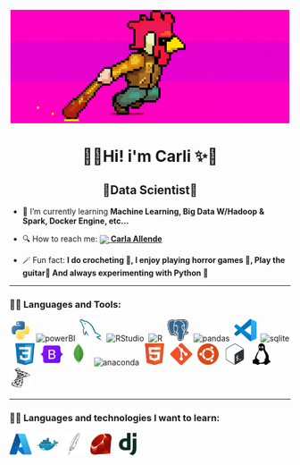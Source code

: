 <p align="center">
    <img width="500" src="https://github.com/carla-allende/carla-allende/blob/main/ezgif-1-b91a2fa43a.gif" alt="hotlinemiami">
</p>

<h1 align="center">🌸✨Hi! i'm Carli ✨🌸</h1>
<h2 align="center">  👾Data Scientist👾</h2>


- 🤖 I’m currently learning **Machine Learning, Big Data W/Hadoop & Spark, Docker Engine, etc...**

- 🔍 How to reach me:
</a><a href="https://www.linkedin.com/in/carla-allende/"><img align="center" src="https://user-images.githubusercontent.com/76783198/182481396-19c89e94-f3ba-4e33-9df4-f5b7a094cf8f.svg"/>
**Carla Allende**
</a>


- 🪄 Fun fact: **I do crocheting 🧶, I enjoy playing horror games 👻, Play the guitar🎸 And always experimenting with Python 🐍**

<p align="left">
</p> 

---
<h3 align="left"> 🌸🎴 Languages and Tools:</h3>
<div>
<img src="https://github.com/devicons/devicon/blob/master/icons/python/python-original.svg" title="Python" alt="Python" width="40" height="40"/>&nbsp;  
<img src="https://github.com/microsoft/PowerBI-Icons/blob/main/SVG/Power-BI.svg" title="powerbi" alt="powerBI" width="40" height="40"/>&nbsp;
<img src="https://github.com/devicons/devicon/blob/master/icons/mysql/mysql-original.svg" title="Mysql" alt="MySQL" width="40" height="40"/>&nbsp; 
<img src="https://cdn.jsdelivr.net/gh/devicons/devicon/icons/rstudio/rstudio-plain.svg" title="RStudio" alt="RStudio" width="40" height="40"/>&nbsp;
<img src="https://cdn.jsdelivr.net/gh/devicons/devicon/icons/r/r-original.svg" title="R" alt="R" width="40" height="40"/>&nbsp;
<img src="https://github.com/devicons/devicon/blob/master/icons/postgresql/postgresql-original.svg" title="postgresql" alt="postgresql" width="40" height="40"/>&nbsp;
<img src="https://cdn.jsdelivr.net/gh/devicons/devicon/icons/pandas/pandas-original.svg" title="pandas" alt="pandas" width="40" 
<img src="https://cdn.jsdelivr.net/gh/devicons/devicon/icons/numpy/numpy-original.svg" title="NumPy" alt="NunPy" width="40" height="40"/>&nbsp;
<img src="https://github.com/devicons/devicon/blob/master/icons/vscode/vscode-original.svg" title="vscode" alt="vscode" width="40" height="40"/>&nbsp;
<img src="https://cdn.jsdelivr.net/gh/devicons/devicon/icons/sqlite/sqlite-original.svg" title="sqlite" alt="sqlite" width="40" height="40"/>&nbsp;
<img src="https://github.com/devicons/devicon/blob/master/icons/css3/css3-original.svg" title="css3" alt="css" width="40" height="40"/>&nbsp;    
<img src="https://github.com/devicons/devicon/blob/master/icons/bootstrap/bootstrap-original.svg" title="bootstrap" alt="bootstrap" width="40" height="40"/>&nbsp; <img src="https://github.com/devicons/devicon/blob/master/icons/mongodb/mongodb-original.svg" title="mongodb" alt="mongodb" width="40" height="40"/>&nbsp;     <img src="https://cdn.jsdelivr.net/gh/devicons/devicon/icons/anaconda/anaconda-original.svg" title="anaconda" alt="anaconda" width="40" height="40"/>&nbsp;
<img src="https://github.com/devicons/devicon/blob/master/icons/html5/html5-original.svg" title="html5" alt="html" width="40" height="40"/>&nbsp;         
<img src="https://github.com/devicons/devicon/blob/master/icons/git/git-original.svg" title="git" alt="git" width="40" height="40"/>&nbsp;         
<img src="https://github.com/devicons/devicon/blob/master/icons/ubuntu/ubuntu-plain.svg" title="ubuntu" alt="ubuntu" width="40" height="40"/>&nbsp;         
<img src="https://github.com/devicons/devicon/blob/master/icons/bash/bash-plain.svg" title="bash" alt="bash" width="40" height="40"/>&nbsp;         
<img src="https://github.com/devicons/devicon/blob/master/icons/linux/linux-plain.svg" title="linux" alt="linux" width="40" height="40"/>&nbsp;         
<img src="https://github.com/devicons/devicon/blob/master/icons/microsoftsqlserver/microsoftsqlserver-plain.svg" title="mssql" alt="mssql" width="40" height="40"/>&nbsp;         
</div>
 
 ---
 <h3 align="left"> 🌸🎴 Languages and technologies I want to learn:</h3>
 <div>
<img src="https://github.com/devicons/devicon/blob/master/icons/azure/azure-original.svg" title="Azure" alt="Azure" width="40" height="40"/>&nbsp; 
<img src="https://github.com/devicons/devicon/blob/master/icons/docker/docker-original.svg" title="Docker" alt="Docker" width="40" height="40"/>&nbsp; 
<img src="https://github.com/devicons/devicon/blob/master/icons/apache/apache-line.svg" title="apache" alt="Apache" width="40" height="40"/>&nbsp; 
<img src="https://github.com/devicons/devicon/blob/master/icons/ruby/ruby-original.svg" title="Ruby" alt="Ruby" width="40" height="40"/>&nbsp; 
<img src="https://github.com/devicons/devicon/blob/master/icons/django/django-plain.svg" title="django" alt="django" width="40" height="40"/>&nbsp; 
</div>

 
 

         
